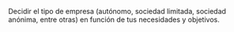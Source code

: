 Decidir el tipo de empresa (autónomo, sociedad limitada, sociedad anónima, entre otras) en función de tus necesidades y objetivos.

